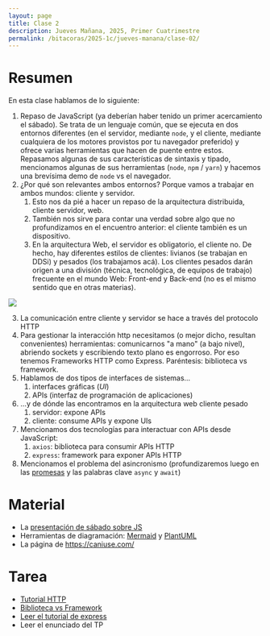 ```yaml
---
layout: page
title: Clase 2
description: Jueves Mañana, 2025, Primer Cuatrimestre
permalink: /bitacoras/2025-1c/jueves-manana/clase-02/
---
```


# Resumen

En esta clase hablamos de lo siguiente:

1. Repaso de JavaScript (ya deberían haber tenido un primer acercamiento el sábado). Se trata de un lenguaje común, que se ejecuta en dos entornos diferentes (en el servidor, mediante `node`, y el cliente, mediante cualquiera de los motores provistos por tu navegador preferido) y ofrece varias herramientas que hacen de puente entre estos. Repasamos algunas de sus características de sintaxis y tipado, mencionamos algunas de sus herramientas (`node`, `npm` / `yarn`) y hacemos una brevísima demo de `node` vs el navegador.
2. ¿Por qué son relevantes ambos entornos? Porque vamos a trabajar en ambos mundos: cliente y servidor.
   1. Esto nos da pié a hacer un repaso de la arquitectura distribuida, cliente servidor, web.
   2. También nos sirve para contar una verdad sobre algo que no profundizamos en el encuentro anterior: el cliente también es un dispositivo.
   3. En la arquitectura Web, el servidor es obligatorio, el cliente no. De hecho, hay diferentes estilos de clientes: livianos (se trabajan en DDSi) y pesados (los trabajamos acá). Los clientes pesados darán origen a una división (técnica, tecnológica, de equipos de trabajo) frecuente en el mundo Web: Front-end y Back-end (no es el mismo sentido que en otras materias).


![](https://www.plantuml.com/plantuml/png/oyjFILK8JYqgoqp9B-82yvnpCbFpIbAvk1Iu4fDByeiKGejB4uioKnMuk60iNJkuAWWD4a8O0m00)

3. La comunicación entre cliente y servidor se hace a través del protocolo HTTP
4. Para gestionar la interacción http necesitamos (o mejor dicho, resultan convenientes) herramientas: comunicarnos "a mano" (a bajo nivel), abriendo sockets y escribiendo texto plano es engorroso. Por eso tenemos Frameworks HTTP como Express. Paréntesis: biblioteca vs framework.
5. Hablamos de dos tipos de interfaces de sistemas...
   1. interfaces gráficas (_UI_)
   2. APIs (interfaz de programación de aplicaciones)
6. ...y de dónde las encontramos en la arquitectura web cliente pesado
   1. servidor: expone APIs
   2. cliente: consume APIs y expone UIs
7. Mencionamos dos tecnologías para interactuar con APIs desde JavaScript:
   1. `axios`: biblioteca para consumir APIs HTTP
   2. `express`: framework para exponer APIs HTTP
8. Mencionamos el problema del asincronismo (profundizaremos luego en las [promesas](https://developer.mozilla.org/es/docs/Web/JavaScript/Reference/Global_Objects/Promise) y las palabras clave `async` y `await`)


# Material

 * La [presentación de sábado sobre JS](https://docs.google.com/presentation/d/1DSlTheHfB-q5oMV98c9DQGYWgjIG6RV38k3JpKeDv7E/edit?slide=id.p1#slide=id.p1)
 * Herramientas de diagramación: [Mermaid](https://mermaid.js.org/) y [PlantUML](https://www.plantuml.com/)
 * La página de https://caniuse.com/

# Tarea

 * [Tutorial HTTP](https://github.com/flbulgarelli/http-tutorial)
 * [Biblioteca vs Framework](https://docs.google.com/document/d/1D_MCoh4J8kL1MAKNlbDgAMu2nYxri-81nZBYOPFWnO0/edit?tab=t.0#heading=h.6ab0fffv8tld)
 * [Leer el tutorial de express](https://docs.google.com/document/d/1Nn6GMzm7bD9tvVi_wGjLbt8X4KEk5IChzXdPpEFK4vY/edit?tab=t.0#heading=h.halhyllz00mo)
 * Leer el enunciado del TP
